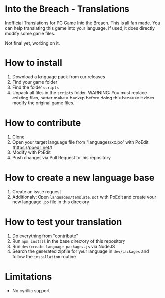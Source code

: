 # Into the Breach - Translations
Inofficial Translations for PC Game Into the Breach. This is all fan made. You can help translating this game into your language. If used, it does directly modify some game files.

Not final yet, working on it.

# How to install
1. Download a language pack from our releases
2. Find your game folder
2. Find the folder `scripts`
4. Unpack all files in the `scripts` folder. WARNING: You must replace existing files, better make a backup before doing this because it does modify the original game files.

# How to contribute

1. Clone
2. Open your target language file from "languages/xx.po" with PoEdit (https://poedit.net/).
3. Modify with PoEdit
4. Push changes via Pull Request to this repository

# How to create a new language base

1. Create an issue request
2. Additionaly: Open `languages/template.pot` with PoEdit and create your new language `.po` file in this directory

# How to test your translation
1. Do everything from "contribute"
2. Run `npm install` in the base directory of this repository
2. Run `dev/create-language-packages.js` via NodeJS
3. Search the generated zipfile for your language in `dev/packages` and follow the `installation` routine

# Limitations
* No cyrillic support


